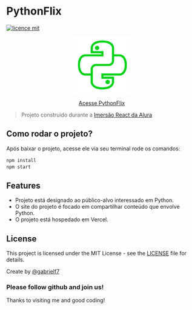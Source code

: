 # PythonFlix

[![licence mit](https://img.shields.io/badge/licence-MIT-green.svg)](https://github.com/gabrielf7/pythonflix/blob/master/LICENSE)

<p align="center">
  <img alt="Logo do projeto" width="150px" src="https://github.com/gabrielf7/pythonflix/blob/master/public/python-logo-green192.png" />
</p>

<p align="center">
  <a href="https://pythonflix.vercel.app" target="_blank">Acesse PythonFlix</a>
</p>

> Projeto construido durante a [Imersão React da Alura](https://www.alura.com.br/imersao-react/)

## Como rodar o projeto?

Após baixar o projeto, acesse ele via seu terminal rode os comandos:

```sh
npm install
npm start
```

## Features
  - Projeto está designado ao público-alvo interessado em Python.
  - O site do projeto é focado em compartilhar conteúdo que envolve Python.
  - O projeto está hospedado em Vercel.
  
 
## License

This project is licensed under the MIT License - see the [LICENSE](https://github.com/gabrielf7/pythonflix/blob/master/LICENSE) file for details.

Create by [@gabrielf7](https://github.com/gabrielf7)

### Please follow github and join us!
Thanks to visiting me and good coding!
